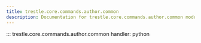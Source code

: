 ```yaml
---
title: trestle.core.commands.author.common
description: Documentation for trestle.core.commands.author.common module
---
```


::: trestle.core.commands.author.common
handler: python
